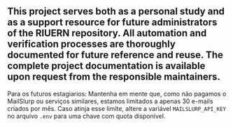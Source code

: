 This project serves both as a personal study and as a support resource for future administrators of the RIUERN repository.
All automation and verification processes are thoroughly documented for future reference and reuse.
The complete project documentation is available upon request from the responsible maintainers.
 ---
 Para os futuros estagiarios:
Mantenha em mente que, como não pagamos o MailSlurp ou serviços similares, estamos limitados a apenas 30 e-mails criados por mês. Caso atinja esse limite, altere a variável `MAILSLURP_API_KEY` no arquivo `.env` para uma chave com quota disponível.
